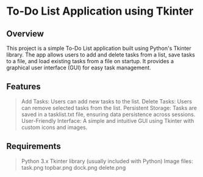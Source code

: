 # To-Do List Application using Tkinter

## Overview
This project is a simple To-Do List application built using Python's Tkinter library. The app allows users to add and delete tasks from a list, save tasks to a file, and load existing tasks from a file on startup. It provides a graphical user interface (GUI) for easy task management.

## Features

> Add Tasks: Users can add new tasks to the list.
> Delete Tasks: Users can remove selected tasks from the list.
> Persistent Storage: Tasks are saved in a tasklist.txt file, ensuring data persistence across sessions.
> User-Friendly Interface: A simple and intuitive GUI using Tkinter with custom icons and images.

## Requirements

> Python 3.x
> Tkinter library (usually included with Python)
> Image files:
    task.png
    topbar.png
    dock.png
    delete.png
